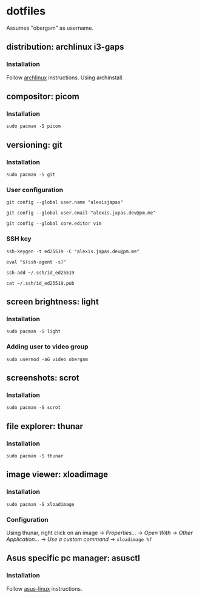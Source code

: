 # dotfiles
Assumes "obergam" as username.

## distribution: archlinux i3-gaps
### Installation
Follow [archlinux](https://wiki.archlinux.org/title/Installation_guide) instructions. Using archinstall.

## compositor: picom
### Installation
`sudo pacman -S picom`

## versioning: git
### Installation
`sudo pacman -S git`

### User configuration
`git config --global user.name "alexisjapas"`

`git config --global user.email "alexis.japas.dev@pm.me"`

`git config --global core.editor vim`

### SSH key
`ssh-keygen -t ed25519 -C "alexis.japas.dev@pm.me"`

`eval "$(ssh-agent -s)"`

`ssh-add ~/.ssh/id_ed25519`

`cat ~/.ssh/id_ed25519.pub`

## screen brightness: light
### Installation
`sudo pacman -S light`

### Adding user to video group
`sudo usermod -aG video obergam`

## screenshots: scrot
### Installation
`sudo pacman -S scrot`

## file explorer: thunar
### Installation
`sudo pacman -S thunar`

## image viewer: xloadimage
### Installation
`sudo pacman -S xloadimage`

### Configuration
Using thunar, right click on an image -> *Properties...* -> *Open With* -> *Other Application...* -> *Use a custom command* -> `xloadimage %f`

## Asus specific pc manager: asusctl
### Installation
Follow [asus-linux](https://asus-linux.org/) instructions.
